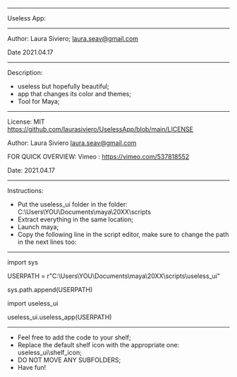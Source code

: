*************************************************************************

Useless App:

*************************************************************************
 Author: Laura Siviero;
         laura.seav@gmail.com
 
 Date 2021.04.17
*************************************************************************

Description:
  - useless but hopefully beautiful;
  - app that changes its color and themes;
  - Tool for Maya;

*************************************************************************
 License: MIT https://github.com/laurasiviero/UselessApp/blob/main/LICENSE
 
 Author: Laura Siviero
         laura.seav@gmail.com
 
 FOR QUICK OVERVIEW:
 Vimeo : https://vimeo.com/537818552
 
 Date: 2021.04.17
*************************************************************************

Instructions:
   - Put the useless_ui folder in the folder: 
     C:\Users\YOU\Documents\maya\20XX\scripts
   - Extract everything in the same location;
   - Launch maya;
   - Copy the following line in the script editor, make sure to change the path in the next lines too:

*************************************************************************
  import sys

  USERPATH = r"C:\Users\YOU\Documents\maya\20XX\scripts\useless_ui"
  
  sys.path.append(USERPATH)

  import useless_ui
  
  useless_ui.useless_app(USERPATH)
 
 *************************************************************************
 
 - Feel free to add the code to your shelf;
 - Replace the default shelf icon with the appropriate one: useless_ui\shelf_icon;
 - DO NOT MOVE ANY SUBFOLDERS;
 - Have fun!
